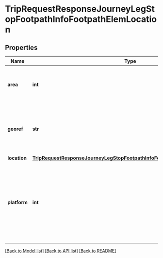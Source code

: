 # TripRequestResponseJourneyLegStopFootpathInfoFootpathElemLocation

## Properties
Name | Type | Description | Notes
------------ | ------------- | ------------- | -------------
**area** | **int** | This is an internal value used to group stops together. | [optional] 
**georef** | **str** | This is an identifier for this particular instruction / location, based on its location.  | [optional] 
**location** | [**TripRequestResponseJourneyLegStopFootpathInfoFootpathElemLocationLocation**](TripRequestResponseJourneyLegStopFootpathInfoFootpathElemLocationLocation.md) |  | [optional] 
**platform** | **int** | If available, this is a platform number that relates to this instruction. It defaults to &#x60;0&#x60; if there is no such information available.  | [optional] 

[[Back to Model list]](../README.md#documentation-for-models) [[Back to API list]](../README.md#documentation-for-api-endpoints) [[Back to README]](../README.md)


